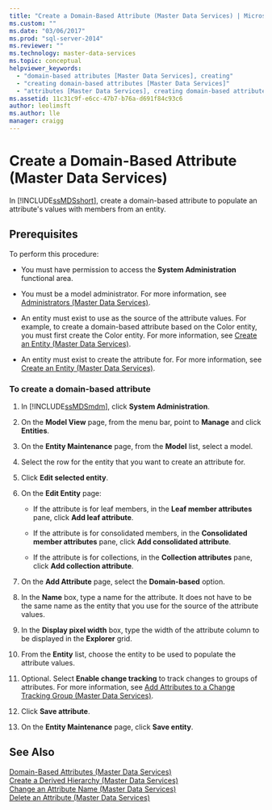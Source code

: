 ```yaml
---
title: "Create a Domain-Based Attribute (Master Data Services) | Microsoft Docs"
ms.custom: ""
ms.date: "03/06/2017"
ms.prod: "sql-server-2014"
ms.reviewer: ""
ms.technology: master-data-services
ms.topic: conceptual
helpviewer_keywords: 
  - "domain-based attributes [Master Data Services], creating"
  - "creating domain-based attributes [Master Data Services]"
  - "attributes [Master Data Services], creating domain-based attributes"
ms.assetid: 11c31c9f-e6cc-47b7-b76a-d691f84c93c6
author: leolimsft
ms.author: lle
manager: craigg
---
```

# Create a Domain-Based Attribute (Master Data Services)
  In [!INCLUDE[ssMDSshort](../includes/ssmdsshort-md.md)], create a domain-based attribute to populate an attribute's values with members from an entity.  
  
## Prerequisites  
 To perform this procedure:  
  
-   You must have permission to access the **System Administration** functional area.  
  
-   You must be a model administrator. For more information, see [Administrators &#40;Master Data Services&#41;](administrators-master-data-services.md).  
  
-   An entity must exist to use as the source of the attribute values. For example, to create a domain-based attribute based on the Color entity, you must first create the Color entity. For more information, see [Create an Entity &#40;Master Data Services&#41;](../../2014/master-data-services/create-an-entity-master-data-services.md).  
  
-   An entity must exist to create the attribute for. For more information, see [Create an Entity &#40;Master Data Services&#41;](../../2014/master-data-services/create-an-entity-master-data-services.md).  
  
### To create a domain-based attribute  
  
1.  In [!INCLUDE[ssMDSmdm](../includes/ssmdsmdm-md.md)], click **System Administration**.  
  
2.  On the **Model View** page, from the menu bar, point to **Manage** and click **Entities**.  
  
3.  On the **Entity Maintenance** page, from the **Model** list, select a model.  
  
4.  Select the row for the entity that you want to create an attribute for.  
  
5.  Click **Edit selected entity**.  
  
6.  On the **Edit Entity** page:  
  
    -   If the attribute is for leaf members, in the **Leaf member attributes** pane, click **Add leaf attribute**.  
  
    -   If the attribute is for consolidated members, in the **Consolidated member attributes** pane, click **Add consolidated attribute**.  
  
    -   If the attribute is for collections, in the **Collection attributes** pane, click **Add collection attribute**.  
  
7.  On the **Add Attribute** page, select the **Domain-based** option.  
  
8.  In the **Name** box, type a name for the attribute. It does not have to be the same name as the entity that you use for the source of the attribute values.  
  
9. In the **Display pixel width** box, type the width of the attribute column to be displayed in the **Explorer** grid.  
  
10. From the **Entity** list, choose the entity to be used to populate the attribute values.  
  
11. Optional. Select **Enable change tracking** to track changes to groups of attributes. For more information, see [Add Attributes to a Change Tracking Group &#40;Master Data Services&#41;](../../2014/master-data-services/add-attributes-to-a-change-tracking-group-master-data-services.md).  
  
12. Click **Save attribute**.  
  
13. On the **Entity Maintenance** page, click **Save entity**.  
  
## See Also  
 [Domain-Based Attributes &#40;Master Data Services&#41;](../../2014/master-data-services/domain-based-attributes-master-data-services.md)   
 [Create a Derived Hierarchy &#40;Master Data Services&#41;](../../2014/master-data-services/create-a-derived-hierarchy-master-data-services.md)   
 [Change an Attribute Name &#40;Master Data Services&#41;](change-an-attribute-name-and-data-type-master-data-services.md)   
 [Delete an Attribute &#40;Master Data Services&#41;](../../2014/master-data-services/delete-an-attribute-master-data-services.md)  
  
  
